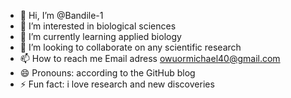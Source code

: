 - 👋 Hi, I’m @Bandile-1
- 👀 I’m interested in biological sciences
- 🌱 I’m currently learning applied biology
- 💞️ I’m looking to collaborate on any scientific research
- 📫 How to reach me Email adress owuormichael40@gmail.com 
- 😄 Pronouns: according to the GitHub blog
- ⚡ Fun fact: i love research and new discoveries

<!---
Bandile-1/Bandile-1 is a ✨ special ✨ repository because its `README.md` (this file) appears on your GitHub profile.
You can click the Preview link to take a look at your changes.
--->
